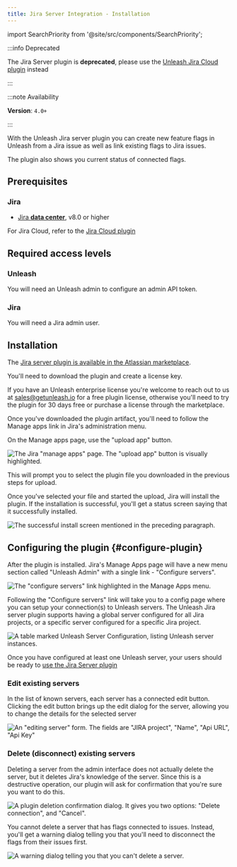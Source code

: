 ```yaml
---
title: Jira Server Integration - Installation
---
```


import SearchPriority from '@site/src/components/SearchPriority';

<SearchPriority level="noindex" />

:::info Deprecated

The Jira Server plugin is **deprecated**, please use the [Unleash Jira Cloud plugin](/reference/integrations/jira-cloud-plugin-installation) instead

:::

:::note Availability

**Version**: `4.0+`

:::

With the Unleash Jira server plugin you can create new feature flags in Unleash from a Jira issue as well as link
existing flags to Jira issues.

The plugin also shows you current status of connected flags.

## Prerequisites

### Jira

- [Jira **data center**](https://www.atlassian.com/enterprise/data-center/jira), v8.0 or higher

For Jira Cloud, refer to the [Jira Cloud plugin](jira-cloud-plugin-installation)

## Required access levels

### Unleash

You will need an Unleash admin to configure an admin API token.

### Jira

You will need a Jira admin user.

## Installation

The [Jira server plugin is available in the Atlassian marketplace](https://marketplace.atlassian.com/apps/1227377/unleash-for-jira?tab=overview&hosting=datacenter).

You'll need to download the plugin and create a license key.

If you have an Unleash enterprise license you're welcome to reach out to us at sales@getunleash.io for a free plugin license, otherwise you'll need to try the plugin for 30 days free or purchase a license through the marketplace.

Once you've downloaded the plugin artifact, you'll need to follow the Manage apps link in Jira's administration menu.

On the Manage apps page, use the "upload app" button.

![The Jira "manage apps" page. The "upload app" button is visually highlighted.](/img/jira_upload_app.png)

This will prompt you to select the plugin file you downloaded in the previous steps for upload.

Once you've selected your file and started the upload, Jira will install the plugin. If the installation is successful, you'll get a status screen saying that it successfully installed.

![The successful install screen mentioned in the preceding paragraph.](/img/jira_server_installed_ready_to_go.png)

## Configuring the plugin {#configure-plugin}

After the plugin is installed. Jira's Manage Apps page will have a new menu section called "Unleash Admin" with a single
link - "Configure servers".

![The "configure servers" link highlighted in the Manage Apps menu.](/img/jira_server_manage_unleash_admin.png)

Following the "Configure servers" link will take you to a config page where you can setup your connection(s) to Unleash
servers. The Unleash Jira server plugin supports having a global server configured for all Jira projects, or a specific
server configured for a specific Jira project.

![A table marked Unleash Server Configuration, listing Unleash server instances.](/img/jira_server_manage_servers.png)

Once you have configured at least one Unleash server, your users should be ready to [use the Jira Server plugin](/reference/integrations/jira-server-plugin-usage)

### Edit existing servers

In the list of known servers, each server has a connected edit button. Clicking the edit button brings up the edit
dialog for the server, allowing you to change the details for the selected server

![An "editing server" form. The fields are "JIRA project", "Name", "Api URL", "Api Key"](/img/jira_server_edit_server.png)


### Delete (disconnect) existing servers

Deleting a server from the admin interface does not actually delete the server, but it deletes Jira's knowledge of the
server.
Since this is a destructive operation, our plugin will ask for confirmation that you're sure you want to do this.

![A plugin deletion confirmation dialog. It gives you two options: "Delete connection", and "Cancel".](/img/jira_server_delete_server_confirmation.png)

You cannot delete a server that has flags connected to issues. Instead, you'll get a
warning dialog telling you that you'll need to disconnect the flags from their issues first.

![A warning dialog telling you that you can't delete a server.](/img/jira_server_delete_connected_toggles.png)
